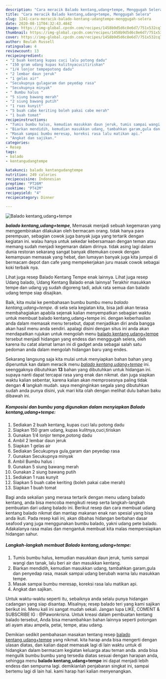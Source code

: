 ```yaml
---
description: "Cara meracik Balado kentang,udang+tempe, Menggugah Selera"
title: "Cara meracik Balado kentang,udang+tempe, Menggugah Selera"
slug: 1241-cara-meracik-balado-kentang-udangtempe-menggugah-selera
date: 2020-08-11T04:32:43.484Z
image: https://img-global.cpcdn.com/recipes/1458b9d5d6c8e6d7/751x532cq70/balado-kentangudangtempe-foto-resep-utama.jpg
thumbnail: https://img-global.cpcdn.com/recipes/1458b9d5d6c8e6d7/751x532cq70/balado-kentangudangtempe-foto-resep-utama.jpg
cover: https://img-global.cpcdn.com/recipes/1458b9d5d6c8e6d7/751x532cq70/balado-kentangudangtempe-foto-resep-utama.jpg
author: Beulah Russell
ratingvalue: 4
reviewcount: 13
recipeingredient:
- "2 buah kentang kupas cuci lalu potong dadu"
- "150 gram udang kupas kulitnyacucitiriskan"
- "1/4 lonjor tempepotong dadu"
- "2 lembar daun jeruk"
- "1 gelas air"
- "Secukupnya gulagaram dan peyedap rasa"
- "Secukupnya minyak"
- " Bumbu halus "
- "5 siung bawang merah"
- "2 siung bawang putih"
- "1 ruas kunyit"
- "5 buah cabe keriting boleh pakai cabe merah"
- "1 buah tomat"
recipeinstructions:
- "Tumis bumbu halus, kemudian masukkan daun jeruk, tumis sampai wangi dan tanak, lalu beri air dan masukkan kentang."
- "Biarkan mendidih, kemudian masukkan udang, tambahkan garam,gula dan penyedap rasa, masak sampai udang berubah warna lalu masukkan tempe."
- "Masak sampai bumbu meresap, koreksi rasa lalu matikan api."
- "Angkat dan sajikan."
categories:
- Resep
tags:
- balado
- kentangudangtempe

katakunci: balado kentangudangtempe 
nutrition: 249 calories
recipecuisine: Indonesian
preptime: "PT26M"
cooktime: "PT42M"
recipeyield: "4"
recipecategory: Dinner

---
```



![Balado kentang,udang+tempe](https://img-global.cpcdn.com/recipes/1458b9d5d6c8e6d7/751x532cq70/balado-kentangudangtempe-foto-resep-utama.jpg)

<b><i>balado kentang,udang+tempe</i></b>, Memasak menjadi sebuah kegemaran yang menggembirakan dilakukan oleh bermacam orang. tidak hanya para perempuan, sebagian cowok juga banyak juga yang tertarik dengan kegiatan ini. walau hanya untuk sekedar kebersamaan dengan teman atau memang sudah menjadi kegemaran dalam dirinya. tidak asing lagi dalam dunia restoran sekarang sangat banyak ditemukan cowok dengan kemampuan memasak yang hebat, dan lumayan banyak juga kita jumpai di bermacam depot dan cafe yang mempekerjakan juru masak cowok sebagai koki terbaik nya.

Lihat juga resep Balado Kentang Tempe enak lainnya. Lihat juga resep Udang balado, Udang Kentang Balado enak lainnya! Terakhir masukkan tempe dan udang yg sudah digoreng tadi, aduk rata semua dan balado udang tempe siap disajikan.

Baik, kita mulai ke pembahasan bumbu bumbu menu <i>balado kentang,udang+tempe</i>. di sela sela kegiatan kita, bisa jadi akan terasa membahagiakan apabila sejenak kalian menyempatkan sebagian waktu untuk membuat balado kentang,udang+tempe ini. dengan keberhasilan anda dalam memasak menu tersebut, dapat menjadikan diri anda bangga akan hasil menu anda sendiri. apalagi disini dengan situs ini anda akan mendapatkan rujukan untuk mengolah menu <u>balado kentang,udang+tempe</u> tersebut menjadi hidangan yang endess dan menggugah selera, oleh karena itu catat alamat laman ini di gadget anda sebagai salah satu pedoman anda dalam mengolah hidangan baru yang endes.


Sekarang langsung saja kita mulai untuk menyiapkan bahan bahan yang diperuntuk kan dalam meracik menu <u><i>balado kentang,udang+tempe</i></u> ini. seenggaknya dibutuhkan <b>13</b> bahan yang dibutuhkan untuk hidangan ini. supaya nanti dapat tercapai rasa yang enak dan nikmat. dan juga siapkan waktu kalian sebentar, karena kalian akan memprosesnya paling tidak dengan <b>4</b> langkah mudah. saya menginginkan segala yang dibutuhkan sudah anda punya disini, yuk mari kita olah dengan melihat dulu bahan baku dibawah ini.

<!--inarticleads1-->

##### Komposisi dan bumbu yang digunakan dalam menyiapkan Balado kentang,udang+tempe:

1. Sediakan 2 buah kentang, kupas cuci lalu potong dadu
1. Siapkan 150 gram udang, kupas kulitnya,cuci,tiriskan
1. Gunakan 1/4 lonjor tempe,potong dadu
1. Ambil 2 lembar daun jeruk
1. Siapkan 1 gelas air
1. Sediakan Secukupnya gula,garam dan peyedap rasa
1. Gunakan Secukupnya minyak
1. Ambil  Bumbu halus :
1. Gunakan 5 siung bawang merah
1. Gunakan 2 siung bawang putih
1. Sediakan 1 ruas kunyit
1. Siapkan 5 buah cabe keriting (boleh pakai cabe merah)
1. Siapkan 1 buah tomat


Bagi anda sekalian yang merasa tertarik dengan menu udang balado kentang, anda bisa mencoba mengikuti resep serta langkah-langkah pembuatan dari udang balado ini. Berikut resep dan cara membuat udang kentang balado nikmat dan mantap makanan enak nan spesial yang bisa anda ikuti. Pada resep kali ini, akan dibahas hidangan berbahan dasar seafood yang juga menggunakan bumbu balado, yakni udang pete balado. Adakalanya rasa malas dan mengantuk membuat kita malas mempersiapkan hidangan sahur. 

<!--inarticleads2-->

##### Langkah-langkah membuat Balado kentang,udang+tempe:

1. Tumis bumbu halus, kemudian masukkan daun jeruk, tumis sampai wangi dan tanak, lalu beri air dan masukkan kentang.
1. Biarkan mendidih, kemudian masukkan udang, tambahkan garam,gula dan penyedap rasa, masak sampai udang berubah warna lalu masukkan tempe.
1. Masak sampai bumbu meresap, koreksi rasa lalu matikan api.
1. Angkat dan sajikan.


Untuk waktu-waktu seperti itu, sebaiknya anda selalu punya hidangan cadangan yang siap disantap. Misalnya; resep balado teri yang kami sajikan berikut ini. Menu kali ini sangat mudah sekali. Jangan lupa LIKE, COMENT &amp; SUBSCRIBE IG : @Pawonkrisna. Untuk kreasi dalam pembuatan kentang balado tersebut, Anda bisa menambahkan bahan lainnya seperti potongan ati ayam atau ampela, petai, tempe, atau udang. 

Demikian sedikit pembahasan masakan tentang resep <u>balado kentang,udang+tempe</u> yang nikmat. kita harap anda bisa mengerti dengan ulasan diatas, dan kalian dapat memasak lagi di lain waktu untuk di hidangkan dalam bermacam kegiatan keluarga atau teman anda. anda bisa mengulik bumbu bumbu yang tersedia diatas sesuai dengan harapan anda, sehingga menu <b>balado kentang,udang+tempe</b> ini dapat menjadi lebih endess dan sempurna lagi. demikianlah penjabaran singkat ini, sampai bertemu lagi di lain hal. kami harap hari kalian menyenangkan.
